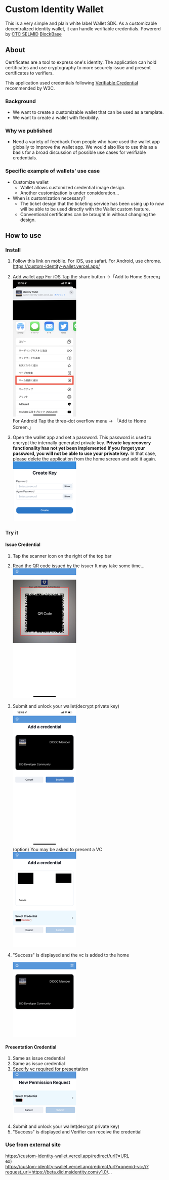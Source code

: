 # Custom Identity Wallet

This is a very simple and plain white label Wallet SDK. As a customizable decentralized identity wallet, it can handle verifiable credentials.
Powererd by [CTC SELMID](https://ctc-insight.com/selmid) [BlockBase](https://www.block-base.co/)

## About

Certificates are a tool to express one's identity. The application can hold certificates and use cryptography to more securely issue and present certificates to verifiers.

This application used credentials following [Verifiable Credential](https://www.w3.org/TR/vc-data-model/) recommended by W3C.

### Background

- We want to create a customizable wallet that can be used as a template.
- We want to create a wallet with flexibility.

### Why we published

- Need a variety of feedback from people who have used the wallet app globally to improve the wallet app. We would also like to use this as a basis for a broad discussion of possible use cases for verifiable credentials.

### Specific example of wallets’ use case

- Customize wallet
  - Wallet allows customized credential image design.
  - Another customization is under consideration...
- When is customization necessary?
  - The ticket design that the ticketing service has been using up to now will be able to be used directly with the Wallet custom feature.
  - Conventional certificates can be brought in without changing the design.

## How to use

### Install

1. Follow this link on mobile.
   For iOS, use safari. For Android, use chrome.
   https://custom-identity-wallet.vercel.app/

2. Add wallet app
   For iOS
   Tap the share button →「Add to Home Screen」
   <br>
   <img src="./docs/assets/safari-add-home-ja.jpeg" alt="safari add to home screen img" width="200" >
   <br>
   For Android
   Tap the three-dot overflow menu → 「Add to Home Screen.」

3. Open the wallet app and set a password.
   This password is used to encrypt the internally generated private key.
   **Private key recovery functionality has not yet been implemented**
   **If you forget your password, you will not be able to use your private key.** In that case, please delete the application from the home screen and add it again.
   <br>
   <img src="./docs/assets/create-key.png" alt="setting password" width="200" >
   <br>

### Try it

#### Issue Credential

1. Tap the scanner icon on the right of the top bar
2. Read the QR code issued by the issuer
   It may take some time...
   <br>
   <img src="./docs/assets/scanner-qr.jpeg" alt="scanner page" width="200">
   <br>
3. Submit and unlock your wallet(decrypt private key)
   <br>
   <img src="./docs/assets/issue-page.jpeg" alt="issue page" width="200">
   <br>
   (option)
   You may be asked to present a VC
   <br>
   <img src="./docs/assets/vc-to-vc.jpeg" alt="vc to vc page" width="200">
   <br>
4. "Success" is displayed and the vc is added to the home

   <img src="./docs/assets/received-vc.jpg" alt="received vc" width="200">

#### Presentation Credential

1. Same as issue credential
2. Same as issue credential
3. Specify vc required for presentation
   <br>
   <img src="./docs/assets/present-page.jpg" alt="present page" width="200">
   <br>
4. Submit and unlock your wallet(decrypt private key)
5. "Success" is displayed and Verifier can receive the credential

### Use from external site

https://custom-identity-wallet.vercel.app/redirect/url?=URL
<br>
ex)
<br>
https://custom-identity-wallet.vercel.app/redirect/url?=openid-vc://?request_uri=https://beta.did.msidentity.com/v1.0/...
